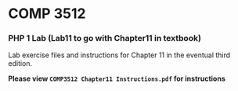 # COMP 3512
### PHP 1 Lab (Lab11 to go with Chapter11 in textbook)
Lab exercise files and instructions for Chapter 11 in the eventual third edition. 

**Please view `COMP3512 Chapter11 Instructions.pdf` for instructions**

  
